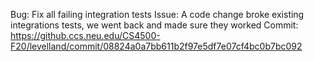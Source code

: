 Bug: Fix all failing integration tests
Issue: A code change broke existing integrations tests, we went back and made sure they worked
Commit: https://github.ccs.neu.edu/CS4500-F20/levelland/commit/08824a0a7bb611b2f97e5df7e07cf4bc0b7bc092
